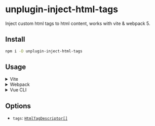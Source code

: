 # unplugin-inject-html-tags

Inject custom html tags to html content, works with vite & webpack 5.

## Install

```bash
npm i -D unplugin-inject-html-tags
```

## Usage


<details>
<summary>Vite</summary>

```ts
// vite.config.ts
import unpluginInjectHtmlTags from 'unplugin-inject-html-tags/vite'

export default defineConfig({
  plugins: [
    unpluginInjectHtmlTags({
      tags: [
        {
          tag: 'script',
          attrs: {
            src: 'lodash'
          },
          injectTo: 'head-prepend'
        }
      ]
    }),
  ],
})
```

Example: [`playground/`](./playground/vite/)

</details>

<details>
<summary>Webpack</summary>

```ts
// webpack.config.js
import unpluginInjectHtmlTags from 'unplugin-inject-html-tags/webpack'

module.exports = {
  plugins: [
    unpluginInjectHtmlTags({
      tags: [
        {
          tag: 'script',
          attrs: {
            src: 'lodash'
          },
          injectTo: 'head-prepend'
        }
      ]
    }})
  ]
}
```

Example: [`playground/`](./playground/webpack/)

</details>

<details>
<summary>Vue CLI</summary>

```ts
// vue.config.js
import unpluginInjectHtmlTags from 'unplugin-template/webpack'

module.exports = {
  configureWebpack: {
    plugins: [
      unpluginInjectHtmlTags({
        tags: [
          {
            tag: 'script',
            attrs: {
              src: 'lodash'
            },
            injectTo: 'head-prepend'
          }
        ]
      }),
    ],
  },
}
```

</details>

## Options

- `tags`: [`HtmlTagDescriptor[]`](https://vitejs.dev/guide/api-plugin.html#transformindexhtml)